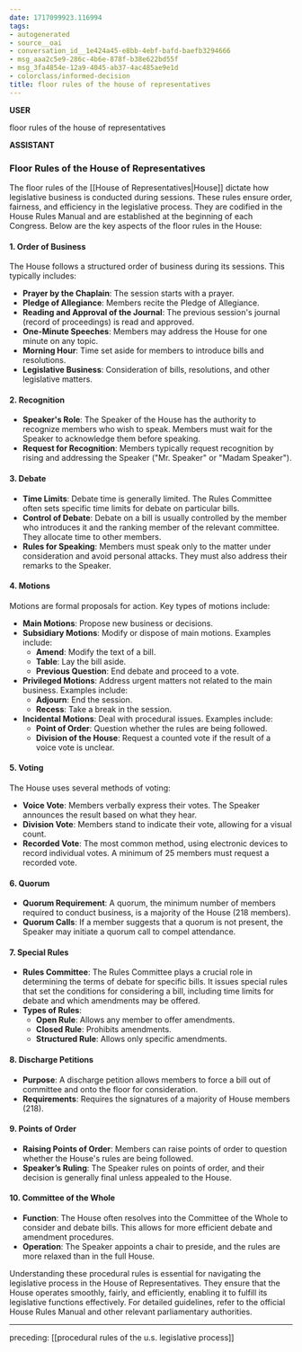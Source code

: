```yaml
---
date: 1717099923.116994
tags:
- autogenerated
- source__oai
- conversation_id__1e424a45-e8bb-4ebf-bafd-baefb3294666
- msg_aaa2c5e9-286c-4b6e-878f-b38e622bd55f
- msg_3fa4854e-12a9-4045-ab37-4ac485ae9e1d
- colorclass/informed-decision
title: floor rules of the house of representatives
---
```


**USER**

floor rules of the house of representatives


**ASSISTANT**

### Floor Rules of the House of Representatives

The floor rules of the [[House of Representatives|House]] dictate how legislative business is conducted during sessions. These rules ensure order, fairness, and efficiency in the legislative process. They are codified in the House Rules Manual and are established at the beginning of each Congress. Below are the key aspects of the floor rules in the House:

#### 1. **Order of Business**

The House follows a structured order of business during its sessions. This typically includes:
- **Prayer by the Chaplain**: The session starts with a prayer.
- **Pledge of Allegiance**: Members recite the Pledge of Allegiance.
- **Reading and Approval of the Journal**: The previous session's journal (record of proceedings) is read and approved.
- **One-Minute Speeches**: Members may address the House for one minute on any topic.
- **Morning Hour**: Time set aside for members to introduce bills and resolutions.
- **Legislative Business**: Consideration of bills, resolutions, and other legislative matters.

#### 2. **Recognition**

- **Speaker's Role**: The Speaker of the House has the authority to recognize members who wish to speak. Members must wait for the Speaker to acknowledge them before speaking.
- **Request for Recognition**: Members typically request recognition by rising and addressing the Speaker ("Mr. Speaker" or "Madam Speaker").

#### 3. **Debate**

- **Time Limits**: Debate time is generally limited. The Rules Committee often sets specific time limits for debate on particular bills.
- **Control of Debate**: Debate on a bill is usually controlled by the member who introduces it and the ranking member of the relevant committee. They allocate time to other members.
- **Rules for Speaking**: Members must speak only to the matter under consideration and avoid personal attacks. They must also address their remarks to the Speaker.

#### 4. **Motions**

Motions are formal proposals for action. Key types of motions include:
- **Main Motions**: Propose new business or decisions.
- **Subsidiary Motions**: Modify or dispose of main motions. Examples include:
  - **Amend**: Modify the text of a bill.
  - **Table**: Lay the bill aside.
  - **Previous Question**: End debate and proceed to a vote.
- **Privileged Motions**: Address urgent matters not related to the main business. Examples include:
  - **Adjourn**: End the session.
  - **Recess**: Take a break in the session.
- **Incidental Motions**: Deal with procedural issues. Examples include:
  - **Point of Order**: Question whether the rules are being followed.
  - **Division of the House**: Request a counted vote if the result of a voice vote is unclear.

#### 5. **Voting**

The House uses several methods of voting:
- **Voice Vote**: Members verbally express their votes. The Speaker announces the result based on what they hear.
- **Division Vote**: Members stand to indicate their vote, allowing for a visual count.
- **Recorded Vote**: The most common method, using electronic devices to record individual votes. A minimum of 25 members must request a recorded vote.

#### 6. **Quorum**

- **Quorum Requirement**: A quorum, the minimum number of members required to conduct business, is a majority of the House (218 members).
- **Quorum Calls**: If a member suggests that a quorum is not present, the Speaker may initiate a quorum call to compel attendance.

#### 7. **Special Rules**

- **Rules Committee**: The Rules Committee plays a crucial role in determining the terms of debate for specific bills. It issues special rules that set the conditions for considering a bill, including time limits for debate and which amendments may be offered.
- **Types of Rules**:
  - **Open Rule**: Allows any member to offer amendments.
  - **Closed Rule**: Prohibits amendments.
  - **Structured Rule**: Allows only specific amendments.

#### 8. **Discharge Petitions**

- **Purpose**: A discharge petition allows members to force a bill out of committee and onto the floor for consideration.
- **Requirements**: Requires the signatures of a majority of House members (218).

#### 9. **Points of Order**

- **Raising Points of Order**: Members can raise points of order to question whether the House's rules are being followed.
- **Speaker’s Ruling**: The Speaker rules on points of order, and their decision is generally final unless appealed to the House.

#### 10. **Committee of the Whole**

- **Function**: The House often resolves into the Committee of the Whole to consider and debate bills. This allows for more efficient debate and amendment procedures.
- **Operation**: The Speaker appoints a chair to preside, and the rules are more relaxed than in the full House.

Understanding these procedural rules is essential for navigating the legislative process in the House of Representatives. They ensure that the House operates smoothly, fairly, and efficiently, enabling it to fulfill its legislative functions effectively. For detailed guidelines, refer to the official House Rules Manual and other relevant parliamentary authorities.


---

preceding: [[procedural rules of the u.s. legislative process]]